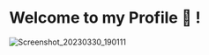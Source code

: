 # Welcome to my Profile  👋 !


![Screenshot_20230330_190111](https://user-images.githubusercontent.com/94097778/228852376-d159244b-3bb4-4eda-b2b2-ef1b52b3752a.png)
